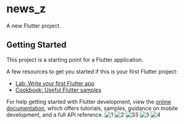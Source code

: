 # news_z

A new Flutter project.

## Getting Started

This project is a starting point for a Flutter application.

A few resources to get you started if this is your first Flutter project:

- [Lab: Write your first Flutter app](https://docs.flutter.dev/get-started/codelab)
- [Cookbook: Useful Flutter samples](https://docs.flutter.dev/cookbook)

For help getting started with Flutter development, view the
[online documentation](https://docs.flutter.dev/), which offers tutorials,
samples, guidance on mobile development, and a full API reference.
![1](https://user-images.githubusercontent.com/118698714/221453295-e2354f6d-9ea8-4caa-b1e8-f47f4f2825ec.jpg)
![2](https://user-images.githubusercontent.com/118698714/221453300-b784c754-9b35-4cd2-aa47-5b2fd7a7e047.jpg)
![33](https://user-images.githubusercontent.com/118698714/221453302-cd2d0744-5bfd-4c57-86ee-0c541365e618.jpg)
![3](https://user-images.githubusercontent.com/118698714/221453301-a83542ae-3634-430f-84f0-42332035c523.jpg)
![4](https://user-images.githubusercontent.com/118698714/221453306-4431c1b2-47df-4913-82c0-4f44b1fd0262.jpg)
